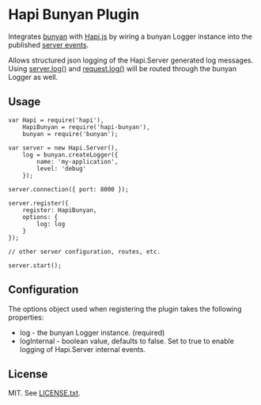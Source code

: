 # Hapi Bunyan Plugin

Integrates [bunyan][bunyan_homepage] with [Hapi.js][hapi_homepage] by wiring
a bunyan Logger instance into the published [server events][hapi_server_events].

Allows structured json logging of the Hapi.Server generated log messages. Using
[server.log()][hapi_server_log] and [request.log()][hapi_request_log] will be
routed through the bunyan Logger as well.

## Usage

    var Hapi = require('hapi'),
        HapiBunyan = require('hapi-bunyan'),
        bunyan = require('bunyan');

    var server = new Hapi.Server(),
        log = bunyan.createLogger({
            name: 'my-application',
            level: 'debug'
        });

    server.connection({ port: 8000 });

    server.register({
        register: HapiBunyan,
        options: {
            log: log
        }
    });

    // other server configuration, routes, etc.

    server.start();

## Configuration

The options object used when registering the plugin takes the following properties:

* log - the bunyan Logger instance. (required)
* logInternal - boolean value, defaults to false. Set to true to enable
                logging of Hapi.Server internal events.

## License

MIT. See [LICENSE.txt](LICENSE.txt).

[bunyan_homepage]: https://github.com/trentm/node-bunyan
[hapi_homepage]: http://hapijs.com/
[hapi_server_events]: http://hapijs.com/api#server-events
[hapi_server_log]: http://hapijs.com/api#requestlogtags-data-timestamp
[hapi_request_log]: http://hapijs.com/api#requestlogtags-data-timestamp
